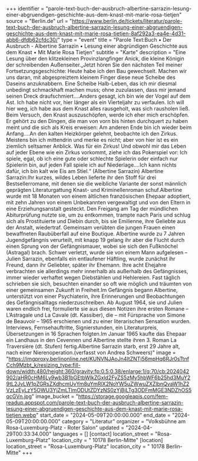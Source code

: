 +++
identifier = "parole-text-buch-der-ausbruch-albertine-sarrazin-lesung-einer-abgruendigen-geschichte-aus-dem-knast-mit-marie-rosa-tietjen"
source = "Berlin.de"
url = "https://www.berlin.de/tickets/literatur/parole-text-buch-der-ausbruch-albertine-sarrazin-lesung-einer-abgruendigen-geschichte-aus-dem-knast-mit-marie-rosa-tietjen-8af292a3-ea4e-4d31-abb6-dfdb62cfdc30/"
type = "event"
title = "Parole Text:Buch • Der Ausbruch - Albertine Sarrazin • Lesung einer abgründigen Geschichte aus dem Knast • Mit Marie Rosa Tietjen"
subtitle = "Karte"
description = "Eine Lesung über den klitzekleinen Provinzlangfinger Anick, die kleine Königin der schreibenden Außenseiter.„Jetzt hören Sie den nächsten Teil meiner Fortsetzungsgeschichte: Heute habe ich den Bau gewechselt. Machen wir uns daran, mit abgespreiztem kleinem Finger diese neue Scheibe des Daseins anzuknabbern. Eine Scheibe Halb-Leben, das ich mir diesmal unbedingt schmackhaft machen muss; ohne zuzulassen, dass mir jemand seinen Dreck draufschmiert.…Anders gesagt, ich bin wie der Vogel auf dem Ast. Ich habe nicht vor, hier länger als ein Vierteljahr zu verfaulen. Ich will hier weg, ich habe aus dem Knast alles rausgeholt, was sich rausholen ließ. Beim Versuch, den Knast auszuschöpfen, werde ich eher mich erschöpfen. Er gehört zu den Dingen, die man von vorn bis hinten durchquert zu haben meint und die sich als Kreis erweisen: Am anderen Ende bin ich wieder beim Anfang.…An den kalten Heizkörper gelehnt, beobachte ich den Zirkus. Meistens bin ich mittendrin und merke es nicht; aber von hier ist es ein ziemlich seltsamer Anblick. Was für ein Zirkus! Und obwohl mir das Leben auf jeder Ebene wie ein Zirkus vorkommt, ziehe ich das Pokerspiel vor: Ich spiele, egal, ob ich eine gute oder schlechte Spielerin oder einfach nur Spielerin bin, auf jeden Fall spiele ich auf Niederlage.…Ich kann nichts dafür, ich bin kalt wie Eis am Stiel.“ (Albertine Sarrazin) Albertine Sarrazin:Ihr kurzes, wildes Leben lieferte ihr den Stoff für drei Bestsellerromane, mit denen sie die weibliche Variante der sonst männlich geprägten Literaturgattung Knast- und Kriminellenroman schuf.Albertine wurde mit 18 Monaten von einem ältlichen französischen Ehepaar adoptiert, mit zehn Jahren von einem Unbekannten vergewaltigt und von den Eltern in eine Erziehungsanstalt gesteckt. Den Freigang am Tag der mündlichen Abiturprüfung nutzte sie, um zu entkommen, trampte nach Paris und schlug sich als Prostituierte und Diebin durch, bis sie Emilienne, ihre Geliebte aus der Anstalt, wiedertraf. Gemeinsam verübten die jungen Frauen einen bewaffneten Raubüberfall auf eine Boutique. Albertine wurde zu 7 Jahren Jugendgefängnis verurteilt, mit knapp 19 gelang ihr aber die Flucht durch einen Sprung von der Gefängnismauer, wobei sie sich den Fußknöchel (Astragal) brach. Schwer verletzt, wurde sie von einem Mann aufgelesen – Julien Sarrazin, ebenfalls ein entlaufener Häftling, wurde zunächst ihr Freund, dann ihr Geliebter, später ihr Ehemann. Ihre acht Ehejahre verbrachten sie allerdings mehr innerhalb als außerhalb des Gefängnisses, immer wieder verhaftet wegen Diebstählen und Hehlereien. Fast täglich schrieben sie sich, besuchten einander so oft wie möglich und träumten von einer gemeinsamen Zukunft in Freiheit.Im Gefängnis begann Albertine, unterstützt von einer Psychiaterin, ihre Erinnerungen und Beobachtungen des Gefängnisalltags niederzuschreiben. Ab August 1964, sie und Julien waren endlich frei, formulierte sie aus diesen Notizen ihre ersten Romane – L’Astragale und La Cavale (dt. Kassiber), die – mit Fürsprache von Simone de Beauvoir – 1965 erschienen und zu einer literarischen Sensation wurden. Interviews, Fernsehauftritte, Signierstunden, ein Literaturpreis, Übersetzungen in 16 Sprachen folgten.Im Januar 1965 kaufte das Ehepaar ein Landhaus in den Cevennen und Albertine stellte ihren 3. Roman La Traversière (dt. Stufen) fertig.Albertine Sarrazin starb, erst 29 Jahre alt, nach einer Nierenoperation.(verfasst von Andrea Schweers)"
image = "https://imgproxy.berlinonline.net/KUNVNJAoJn4ltZNTj56mpHq6RJr0sTtnfCch9Mzbt_k/resizing_type:fill-down/width:480/height:360/gravity:fp:0.5:0.38/enlarge:1/q:70/cb:2024042902/aHR0cHM6Ly9wb3B1bGEtbWlkZGxld2FyZS5zMy5hbWF6b25hd3MuY29tL2JvLW1pZGRsZXdhcmUvYm8uYmRlX2NoYW5uZWwuZXZlbnQvaW1hZ2VzLzEyLzY5OWU3YjZmLTlmODUtZDYzNS0zYjBjLTg3ODFmMGE3NDZhOS5qcGVn.jpg"
image_bucket = "https://storage.googleapis.com/fem-readup.appspot.com/parole-text-buch-der-ausbruch-albertine-sarrazin-lesung-einer-abgruendigen-geschichte-aus-dem-knast-mit-marie-rosa-tietjen.webp"
start_date = "2024-05-09T20:00:00.000"
end_date = "2024-05-09T20:00:00.000"
category = "Literatur"
organizer = "Volksbühne am Rosa-Luxemburg-Platz - Roter Salon"
updated = "2024-04-29T00:33:34.000"
languages = []
[contact]
location_street = "Rosa-Luxemburg-Platz"
location_city = " 10178 Berlin-Mitte"
[location]
location_street = "Rosa-Luxemburg-Platz"
location_city = " 10178 Berlin-Mitte"
+++